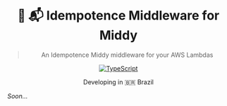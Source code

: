 <div align="center">
 
  <h1>🛵 📬  Idempotence Middleware for Middy</h1>
  <blockquote>An Idempotence Middy middleware for your AWS Lambdas</blockquote>

  [![TypeScript](https://badges.frapsoft.com/typescript/code/typescript.svg?v=101)](https://github.com/ellerbrock/typescript-badges/)
 

<p>Developing in 🇧🇷 <span role="img" aria-label="Flag for Brazil">Brazil</p>

</div>

_Soon..._
